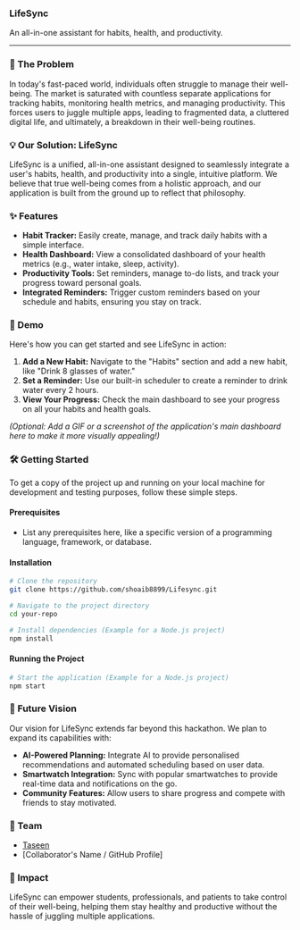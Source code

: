 ### LifeSync

An all-in-one assistant for habits, health, and productivity.

-----

### 🎯 The Problem

In today's fast-paced world, individuals often struggle to manage their well-being. The market is saturated with countless separate applications for tracking habits, monitoring health metrics, and managing productivity. This forces users to juggle multiple apps, leading to fragmented data, a cluttered digital life, and ultimately, a breakdown in their well-being routines.

### 💡 Our Solution: LifeSync

LifeSync is a unified, all-in-one assistant designed to seamlessly integrate a user's habits, health, and productivity into a single, intuitive platform. We believe that true well-being comes from a holistic approach, and our application is built from the ground up to reflect that philosophy.

### ✨ Features

  * **Habit Tracker:** Easily create, manage, and track daily habits with a simple interface.
  * **Health Dashboard:** View a consolidated dashboard of your health metrics (e.g., water intake, sleep, activity).
  * **Productivity Tools:** Set reminders, manage to-do lists, and track your progress toward personal goals.
  * **Integrated Reminders:** Trigger custom reminders based on your schedule and habits, ensuring you stay on track.

### 🚀 Demo

Here's how you can get started and see LifeSync in action:

1.  **Add a New Habit:** Navigate to the "Habits" section and add a new habit, like "Drink 8 glasses of water."
2.  **Set a Reminder:** Use our built-in scheduler to create a reminder to drink water every 2 hours.
3.  **View Your Progress:** Check the main dashboard to see your progress on all your habits and health goals.

*(Optional: Add a GIF or a screenshot of the application's main dashboard here to make it more visually appealing\!)*

### 🛠️ Getting Started

To get a copy of the project up and running on your local machine for development and testing purposes, follow these simple steps.

#### Prerequisites

  * List any prerequisites here, like a specific version of a programming language, framework, or database.

#### Installation

```sh
# Clone the repository
git clone https://github.com/shoaib8899/Lifesync.git

# Navigate to the project directory
cd your-repo

# Install dependencies (Example for a Node.js project)
npm install
```

#### Running the Project

```sh
# Start the application (Example for a Node.js project)
npm start
```

### 🔮 Future Vision

Our vision for LifeSync extends far beyond this hackathon. We plan to expand its capabilities with:

  * **AI-Powered Planning:** Integrate AI to provide personalised recommendations and automated scheduling based on user data.
  * **Smartwatch Integration:** Sync with popular smartwatches to provide real-time data and notifications on the go.
  * **Community Features:** Allow users to share progress and compete with friends to stay motivated.

### 🤝 Team

  * [Taseen](https://github.com/Taseen2)
  * [Collaborator's Name / GitHub Profile]

### 💖 Impact

LifeSync can empower students, professionals, and patients to take control of their well-being, helping them stay healthy and productive without the hassle of juggling multiple applications.
